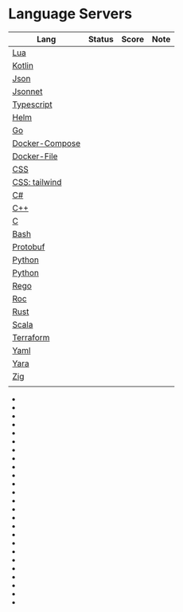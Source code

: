 # Language Servers

| Lang                             | Status | Score | Note |
| -------------------------------- | ------ | ----- | ---- |
| [Lua][lua]                       |        |       |      |
| [Kotlin][kotlin]                 |        |       |      |
| [Json][json]                     |        |       |      |
| [Jsonnet][jsonnet]               |        |       |      |
| [Typescript][typescript]         |        |       |      |
| [Helm][helm]                     |        |       |      |
| [Go][golang]                     |        |       |      |
| [Docker-Compose][docker-compose] |        |       |      |
| [Docker-File][docker-file]       |        |       |      |
| [CSS][css]                       |        |       |      |
| [CSS: tailwind][tailwindcss]     |        |       |      |
| [C#][csharp]                     |        |       |      |
| [C++][clangd]                    |        |       |      |
| [C][clangd]                      |        |       |      |
| [Bash][bash]                     |        |       |      |
| [Protobuf][proto]                |        |       |      |
| [Python][pyright]                |        |       |      |
| [Python][python]                 |        |       |      |
| [Rego][rego]                     |        |       |      |
| [Roc][roc]                       |        |       |      |
| [Rust][rust]                     |        |       |      |
| [Scala][scala]                   |        |       |      |
| [Terraform][terraform]           |        |       |      |
| [Yaml][yaml]                     |        |       |      |
| [Yara][yara]                     |        |       |      |
| [Zig][zig]                       |        |       |      |
|                                  |        |       |      |

- [lua]: https://github.com/LuaLS/lua-language-server "Lua"
- [kotlin]: https://github.com/fwcd/kotlin-language-server "x"
- [json]: https://github.com/zed-industries/json-language-server "x"
- [jsonnet]: https://github.com/grafana/jsonnet-language-server "x"
- [typescript]: https://github.com/typescript-language-server/typescript-language-server "x"
- [helm]: https://github.com/mrjosh/helm-ls "x"
- [golang]: https://github.com/golang/tools/tree/master/gopls "x"
- [docker-compose]: https://github.com/microsoft/compose-language-service "x"
- [docker-file]: https://github.com/rcjsuen/dockerfile-language-server "x"
- [css]: https://github.com/microsoft/vscode-html-languageservice "x"
- [tailwindcss]: https://github.com/tailwindlabs/tailwindcss-intellisense "x"
- [csharp]: https://github.com/OmniSharp/omnisharp-roslyn "x"
- [clangd]: https://github.com/clangd/clangd "x"
- [bash]: https://github.com/bash-lsp/bash-language-server "x"
- [proto]: https://github.com/lasorda/protobuf-language-server "x"
- [pyright]: https://github.com/microsoft/pyright "x"
- [python]: https://github.com/python-lsp/python-lsp-server "x"
- [rego]: https://github.com/StyraInc/regal "x"
- [roc]: https://github.com/roc-lang/roc/tree/main/crates/language_server "x"
- [rust]: https://github.com/rust-lang/rust-analyzer "x"
- [scala]: https://github.com/scalameta/metals "x"
- [terraform]: https://github.com/hashicorp/terraform-ls "x"
- [yaml]: https://github.com/redhat-developer/yaml-language-server "x"
- [yara]: https://github.com/avast/yls "x"
- [zig]: https://github.com/zigtools/zls "x"

